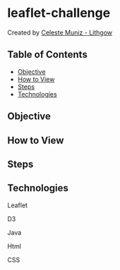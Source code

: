 # leaflet-challenge

Created by [Celeste Muniz - Lithgow](https://github.com/celeste1030)

## Table of Contents
* [Objective](#objective)
* [How to View](#how-to-view)
* [Steps](#steps)
* [Technologies](#technologies)

## Objective

## How to View

## Steps

## Technologies

Leaflet

D3

Java

Html

CSS
